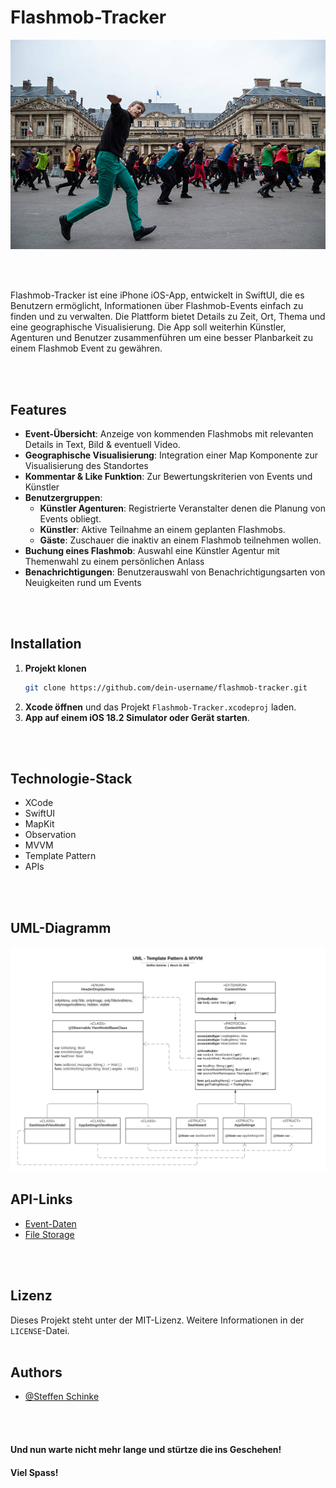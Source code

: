# Flashmob-Tracker

![Flashmob](images/header.jpg)

<br>
<br>

Flashmob-Tracker ist eine iPhone iOS-App, entwickelt in SwiftUI, die es Benutzern ermöglicht, Informationen über Flashmob-Events einfach zu finden und zu verwalten. Die Plattform bietet Details zu Zeit, Ort, Thema und eine geographische Visualisierung. Die App soll weiterhin Künstler, Agenturen und Benutzer zusammenführen um eine besser Planbarkeit zu einem Flashmob Event zu gewähren.

<br>
<br>

## Features

- **Event-Übersicht**: Anzeige von kommenden Flashmobs mit relevanten Details in Text, Bild & eventuell Video.
- **Geographische Visualisierung**: Integration einer Map Komponente zur Visualisierung des Standortes
- **Kommentar & Like Funktion**: Zur Bewertungskriterien von Events und Künstler
- **Benutzergruppen**:
  - **Künstler Agenturen**: Registrierte Veranstalter denen die Planung von Events obliegt.
  - **Künstler**: Aktive Teilnahme an einem geplanten Flashmobs.
  - **Gäste**: Zuschauer die inaktiv an einem Flashmob teilnehmen wollen.
- **Buchung eines Flashmob**: Auswahl eine Künstler Agentur mit Themenwahl zu einem persönlichen Anlass
- **Benachrichtigungen**: Benutzerauswahl von Benachrichtigungsarten von Neuigkeiten rund um Events
<br>
<br>

## Installation

1. **Projekt klonen**
   ```sh
   git clone https://github.com/dein-username/flashmob-tracker.git
   ```
2. **Xcode öffnen** und das Projekt `Flashmob-Tracker.xcodeproj` laden.
3. **App auf einem iOS 18.2 Simulator oder Gerät starten**.
<br>
<br>

## Technologie-Stack

- XCode
- SwiftUI
- MapKit
- Observation
- MVVM
- Template Pattern
- APIs
<br>
<br>

## UML-Diagramm

![Flashmob](images/uml.png)

## API-Links

- [Event-Daten](https://firebase.google.com/docs/storage?hl=de)
- [File Storage](https://flashmob-tracker.com/)
<br>
<br>

## Lizenz

Dieses Projekt steht unter der MIT-Lizenz. Weitere Informationen in der `LICENSE`-Datei.
<br>
<br>

## Authors

- [@Steffen Schinke](https://www.github.com/SteffenSchinke)
<br>
<br>

#### Und nun warte nicht mehr lange und stürtze die ins Geschehen!
#### Viel Spass!

